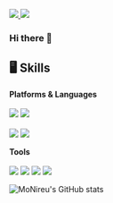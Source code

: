 <a href="https://velog.io/@mo_nireu" target="_blank"><img src="https://img.shields.io/badge/Blog-FF5722?style=flat&logo=Blogger&logoColor=FFFFFF"/>
<a href="버튼을 눌렀을 때 이동할 링크" target="_blank"><img src="https://img.shields.io/badge/monireu.dev@gmail.com-EA4335?style=flat&logo=Gmail&logoColor=FFFFFF"/></a>

### Hi there 👋




## 🖥 Skills
**Platforms & Languages**
<br></br>
<a href="https://developer.apple.com/" target="_blank"><img src="https://img.shields.io/badge/Apple-222222?style=flat&logo=Apple&logoColor=FFFFFF"/></a>
<a href="https://developer.apple.com/documentation/applemusicapi/" target="_blank"><img src="https://img.shields.io/badge/Apple Music-FA243C?style=flat&logo=AppleMusic&logoColor=FFFFFF"/></a>
<br></br>
<a href="https://www.swift.org/documentation/" target="_blank"><img src="https://img.shields.io/badge/Swift-F05138?style=flat&logo=swift&logoColor=FFFFFF"/></a>
<a href="https://docs.python.org/3/" target="_blank"><img src="https://img.shields.io/badge/Python-3776AB?style=flat&logo=python&logoColor=FFFFFF"/></a>

**Tools**
<br></br>
<a href="https://reactivex.io/" target="_blank"><img src="https://img.shields.io/badge/ReactiveX-B7178C?style=flat&logo=ReactiveX&logoColor=FFFFFF"/></a>
<a href="https://firebase.google.com/docs" target="_blank"><img src="https://img.shields.io/badge/Firebase-FFCA28?style=flat&logo=Firebase&logoColor=FFFFFF"/></a>
<a href="https://docs.mongodb.com/realm/sdk/" target="_blank"><img src="https://img.shields.io/badge/Realm-39477F?style=flat&logo=Realm&logoColor=FFFFFF"/></a>
<a href="https://github.com/MoNireu" target="_blank"><img src="https://img.shields.io/badge/Git-F05032?style=flat&logo=Git&logoColor=FFFFFF"/></a>


![MoNireu's GitHub stats](https://github-readme-stats.vercel.app/api?username=MoNireu&show_icons=true&theme=slateorange)
<!-- ![MoNireu's GitHub stats](https://github-readme-stats.vercel.app/api?username=MoNireu&show_icons=true&theme=swift) -->


<!--
**MoNireu/MoNireu** is a ✨ _special_ ✨ repository because its `README.md` (this file) appears on your GitHub profile.


Here are some ideas to get you started:

- 🔭 I’m currently working on ...
- 🌱 I’m currently learning ...
- 👯 I’m looking to collaborate on ...
- 🤔 I’m looking for help with ...
- 💬 Ask me about ...
- 📫 How to reach me: ...
- 😄 Pronouns: ...
- ⚡ Fun fact: ...
-->
